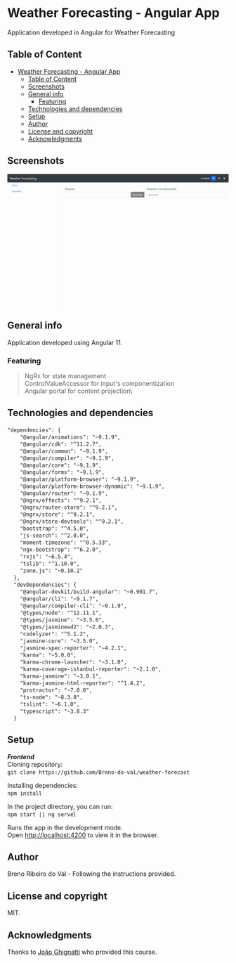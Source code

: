 # Weather Forecasting - Angular App
Application developed in Angular for Weather Forecasting

## Table of Content
- [Weather Forecasting - Angular App](#weather-forecasting---angular-app)
  - [Table of Content](#table-of-content)
  - [Screenshots](#screenshots)
  - [General info](#general-info)
    - [Featuring](#featuring)
  - [Technologies and dependencies](#technologies-and-dependencies)
  - [Setup](#setup)
  - [Author](#author)
  - [License and copyright](#license-and-copyright)
  - [Acknowledgments](#acknowledgments)

## Screenshots
![](/src/assets/img/application_running.gif)

## General info
Application developed using Angular 11.
### Featuring
  > NgRx for state management\
  > ControlValueAccessor for input's componentization\
  > Angular portal for content projection\


## Technologies and dependencies
```
"dependencies": {
    "@angular/animations": "~9.1.9",
    "@angular/cdk": "^11.2.7",
    "@angular/common": "~9.1.9",
    "@angular/compiler": "~9.1.9",
    "@angular/core": "~9.1.9",
    "@angular/forms": "~9.1.9",
    "@angular/platform-browser": "~9.1.9",
    "@angular/platform-browser-dynamic": "~9.1.9",
    "@angular/router": "~9.1.9",
    "@ngrx/effects": "^9.2.1",
    "@ngrx/router-store": "^9.2.1",
    "@ngrx/store": "^9.2.1",
    "@ngrx/store-devtools": "^9.2.1",
    "bootstrap": "^4.5.0",
    "js-search": "^2.0.0",
    "moment-timezone": "^0.5.33",
    "ngx-bootstrap": "^6.2.0",
    "rxjs": "~6.5.4",
    "tslib": "^1.10.0",
    "zone.js": "~0.10.2"
  },
  "devDependencies": {
    "@angular-devkit/build-angular": "~0.901.7",
    "@angular/cli": "~9.1.7",
    "@angular/compiler-cli": "~9.1.9",
    "@types/node": "^12.11.1",
    "@types/jasmine": "~3.5.0",
    "@types/jasminewd2": "~2.0.3",
    "codelyzer": "^5.1.2",
    "jasmine-core": "~3.5.0",
    "jasmine-spec-reporter": "~4.2.1",
    "karma": "~5.0.0",
    "karma-chrome-launcher": "~3.1.0",
    "karma-coverage-istanbul-reporter": "~2.1.0",
    "karma-jasmine": "~3.0.1",
    "karma-jasmine-html-reporter": "^1.4.2",
    "protractor": "~7.0.0",
    "ts-node": "~8.3.0",
    "tslint": "~6.1.0",
    "typescript": "~3.8.3"
  }
```

## Setup
**_Frontend_**\
Cloning repository:\
`git clone https://github.com/Breno-do-val/weather-forecast`

Installing dependencies:\
`npm install`

In the project directory, you can run:\
`npm start || ng serve`\

Runs the app in the development mode.\
Open [http://localhost:4200](http://localhost:4200) to view it in the browser.

## Author
Breno Ribeiro do Val - Following the instructions provided.

## License and copyright
MIT.

## Acknowledgments
Thanks to [João Ghignatti](https://medium.com/@joaoghignatti) who provided this course.